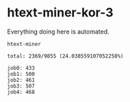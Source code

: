 # htext-miner-kor-3

Everything doing here is automated.

```
htext-miner

total: 2369/9855 (24.038559107052258%)

job0: 433
job1: 500
job2: 461
job3: 507
job4: 468
```